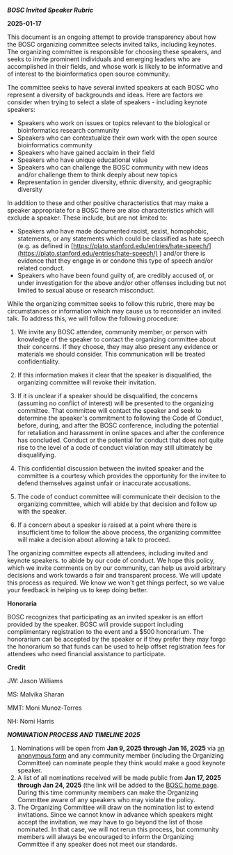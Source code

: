 ***BOSC Invited Speaker Rubric***

**2025-01-17**

This document is an ongoing attempt to provide transparency about how the BOSC organizing committee selects invited talks, including keynotes. The organizing committee is responsible for choosing these speakers, and seeks to invite prominent individuals and emerging leaders who are accomplished in their fields, and whose work is likely to be informative and of interest to the bioinformatics open source community.

The committee seeks to have several invited speakers at each BOSC who represent a diversity of backgrounds and ideas. Here are factors we consider when trying to select a slate of speakers - including keynote speakers:

- Speakers who work on issues or topics relevant to the biological or bioinformatics research community
- Speakers who can contextualize their own work with the open source bioinformatics community
- Speakers who have gained acclaim in their field
- Speakers who have unique educational value
- Speakers who can challenge the BOSC community with new ideas and/or challenge them to think deeply about new topics
- Representation in gender diversity, ethnic diversity, and geographic diversity

In addition to these and other positive characteristics that may make a speaker appropriate for a BOSC there are also characteristics which will exclude a speaker. These include, but are not limited to:

- Speakers who have made documented racist, sexist, homophobic, statements, or any statements which could be classified as hate speech (e.g. as defined in [https://plato.stanford.edu/entries/hate-speech/](https://plato.stanford.edu/entries/hate-speech/) )
and/or there is evidence that they engage in or condone this type of speech and/or related conduct.
- Speakers who have been found guilty of, are credibly accused of, or under investigation for the above and/or other offenses including but not limited to sexual abuse or research misconduct.

While the organizing committee seeks to follow this rubric, there may be circumstances or information which may cause us to reconsider an invited talk. To address this, we will follow the following procedure:

1. We invite any BOSC attendee, community member, or person with knowledge of the speaker to contact the organizing committee about their concerns. If they choose, they may also present any evidence or materials we should consider. This communication will be treated confidentiality.

1. If this information makes it clear that the speaker is disqualified, the organizing committee will revoke their invitation.

1. If it is unclear if a speaker should be disqualified, the concerns (assuming no conflict of interest) will be presented to the organizing committee.
That committee will contact the speaker and seek to determine the speaker's commitment to following the Code of Conduct, before, during, and after the BOSC conference, including the potential for retaliation and harassment in online spaces and after the conference has concluded.
Conduct or the potential for conduct that does not quite rise to the level of a code of conduct violation may still ultimately be disqualifying.

  1. This confidential discussion between the invited speaker and the committee is a courtesy which provides the opportunity for the invitee to defend themselves against unfair or inaccurate accusations.
  2. The code of conduct committee will communicate their decision to the organizing committee, which will abide by that decision and follow up with the speaker.

1. If a concern about a speaker is raised at a point where there is insufficient time to follow the above process, the organizing committee will make a decision about allowing a talk to proceed.

The organizing committee expects all attendees, including invited and keynote speakers. to abide by our code of conduct. We hope this policy, which we invite comments on by our community, can help us avoid arbitrary decisions and work towards a fair and transparent process.
We will update this process as required. We know we won't get things perfect, so we value your feedback in helping us to keep doing better.

**Honoraria**

BOSC recognizes that participating as an invited speaker is an effort provided by the speaker. BOSC will provide support including complimentary registration to the event and a $500 honorarium.
The honorarium can be accepted by the speaker or if they prefer they may forgo the honorarium so that funds can be used to help offset registration fees for attendees who need financial assistance to participate.

**Credit**

JW: Jason Williams

MS: Malvika Sharan

MMT: Moni Munoz-Torres

NH: Nomi Harris

***NOMINATION PROCESS AND TIMELINE 2025***

1. Nominations will be open from **Jan 9, 2025 through Jan 16, 2025** via [an anonymous form](https://docs.google.com/forms/d/1zziZ1qQ3pGL-NUYIXrwLh4GXI4dKBMeJ-7EwTEyeuuc/edit) and any community member (including the Organizing Committee) can nominate people they think would make a good keynote speaker.
2. A list of all nominations received will be made public from **Jan 17, 2025 through Jan 24, 2025** (the link will be added to the [BOSC home page](https://www.open-bio.org/events/bosc-2025/). During this time community members can make the Organizing Committee aware of any speakers who may violate the policy.
3. The Organizing Committee will draw on the nomination list to extend invitations. Since we cannot know in advance which speakers might accept the invitation, we may have to go beyond the list of those nominated. In that case, we will not rerun this process, but community members will always be encouraged to inform the Organizing Committee if any speaker does not meet our standards.
